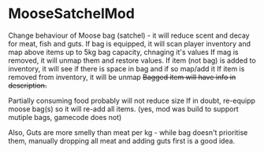 # MooseSatchelMod

Change behaviour of Moose bag (satchel) - it will reduce scent  and decay for meat, fish and guts.
If bag is equipped, it will scan player inventory and map above items up to 5kg bag capacity, chnaging it's values
If mag is removed, it will unmap them and restore values.
If item (not bag) is added to inventory, it will see if there is space in bag and if so map/add it
If item is removed from inventory, it will be unmap
~~Bagged item will have info in description.~~

Partially consuming food probably will not reduce size
If in doubt, re-equipp moose bag(s) so it will re-add all items.
(yes, mod was build to support mutiple bags, gamecode does not)

Also, Guts are more smelly than meat per kg - while bag doesn't prioritise them, manually dropping all meat and adding guts first is a good idea.
